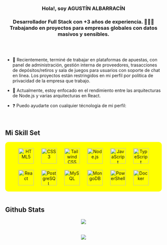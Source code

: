

### <div align="center">Hola!, soy AGUSTÍN ALBARRACÍN  </div>  


### <div align="center">Desarrollador Full Stack con +3 años de experiencia. 👨🏻‍💻<br> Trabajando en proyectos para empresas globales con datos masivos y sensibles.</div>  

<br> <br>

- 🧩 Recientemente, terminé de trabajar en plataformas de apuestas, con panel de administración, gestión interna de proveedores, trasacciones de depósitos/retiros y sala de juegos para usuarios con soporte de chat en línea. Los proyectos están restringidos en mi perfil por politica de privacidad de la empresa que trabajo.
  
- 🌱 Actualmente, estoy enfocado en el rendimiento entre las arquitecturas de Node.js y varias arquitecturas en React.  
  
- ❓ Puedo ayudarte con cualquier técnologia de mi perfil: 

  
  

<br/>  


## Mi Skill Set  

<div align="center" style="background-color: yellow; padding: 10px; border-radius: 10px;">  
<a href="https://en.wikipedia.org/wiki/HTML5" target="_blank"><img style="margin: 10px" src="https://profilinator.rishav.dev/skills-assets/html5-original-wordmark.svg" alt="HTML5" height="50" /></a>  
<a href="https://www.w3schools.com/css/" target="_blank"><img style="margin: 10px" src="https://profilinator.rishav.dev/skills-assets/css3-original-wordmark.svg" alt="CSS3" height="50" /></a>  
<a href="https://www.tailwindcss.com/" target="_blank"><img style="margin: 10px" src="https://profilinator.rishav.dev/skills-assets/tailwindcss.svg" alt="Tailwind CSS" height="50" /></a>
<a href="https://nodejs.org/" target="_blank"><img style="margin: 10px" src="https://profilinator.rishav.dev/skills-assets/nodejs-original-wordmark.svg" alt="Node.js" height="50" /></a> 
<a href="https://www.javascript.com/" target="_blank"><img style="margin: 10px" src="https://profilinator.rishav.dev/skills-assets/javascript-original.svg" alt="JavaScript" height="50" /></a>
<a href="https://www.typescriptlang.org/" target="_blank"><img style="margin: 10px" src="https://profilinator.rishav.dev/skills-assets/typescript-original.svg" alt="TypeScript" height="50" /></a>
<a href="https://reactjs.org/" target="_blank"><img style="margin: 10px" src="https://profilinator.rishav.dev/skills-assets/react-original-wordmark.svg" alt="React" height="50" /></a>    
<a href="https://www.postgresql.org/" target="_blank"><img style="margin: 10px" src="https://profilinator.rishav.dev/skills-assets/postgresql-original-wordmark.svg" alt="PostgreSQL" height="50" /></a>
<a href="https://www.mysql.com/" target="_blank"><img style="margin: 10px" src="https://profilinator.rishav.dev/skills-assets/mysql-original-wordmark.svg" alt="MySQL" height="50" /></a>
<a href="https://www.mongodb.com/" target="_blank"><img style="margin: 10px" src="https://profilinator.rishav.dev/skills-assets/mongodb-original-wordmark.svg" alt="MongoDB" height="50" /></a>  
<a href="https://docs.microsoft.com/en-us/powershell/" target="_blank"><img style="margin: 10px" src="https://profilinator.rishav.dev/skills-assets/powershell.png" alt="PowerShell" height="50" /></a>  
<a href="https://www.docker.com/" target="_blank"><img style="margin: 10px" src="https://profilinator.rishav.dev/skills-assets/docker-original-wordmark.svg" alt="Docker" height="50" /></a>
    
</div>


<br/>  



## Github Stats  
<div align="center"><img src="https://github-readme-stats.vercel.app/api/top-langs/?username=Agus-Albarracin&hide_border=true&layout=compact" align="center" /></div>  

<br/>  

  

<br/>  

<div align="center">
<img src="https://komarev.com/ghpvc/?username=Agus-Albarracin&&style=flat-square" align="center" />
</div>  
  

<br/>  


<br />

